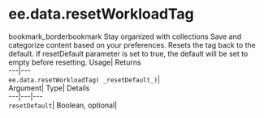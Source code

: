  
#  ee.data.resetWorkloadTag 
bookmark_borderbookmark Stay organized with collections  Save and categorize content based on your preferences. 
Resets the tag back to the default. If resetDefault parameter is set to true, the default will be set to empty before resetting. 
Usage| Returns  
---|---  
`ee.data.resetWorkloadTag( _resetDefault_)`|   
Argument|  Type| Details  
---|---|---  
`resetDefault`| Boolean, optional|   
